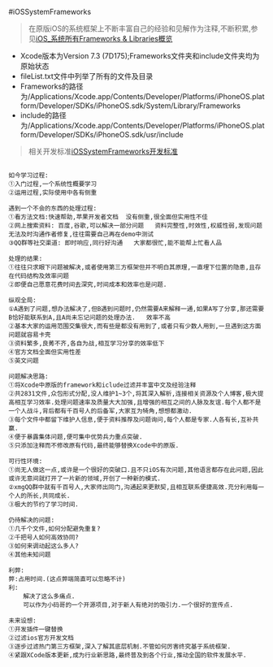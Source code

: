 #iOSSystemFrameworks


>在原版iOS的系统框架上不断丰富自己的经验和见解作为注释,不断积累,参见[iOS_系统所有Frameworks & Libraries概览](http://www.jianshu.com/p/6d371e7fb627)


- Xcode版本为Version 7.3 (7D175);Frameworks文件夹和include文件夹均为原始状态
- fileList.txt文件中列举了所有的文件及目录
- Frameworks的路径为/Applications/Xcode.app/Contents/Developer/Platforms/iPhoneOS.platform/Developer/SDKs/iPhoneOS.sdk/System/Library/Frameworks
- include的路径为/Applications/Xcode.app/Contents/Developer/Platforms/iPhoneOS.platform/Developer/SDKs/iPhoneOS.sdk/usr/include


>相关开发标准[iOSSystemFrameworks开发标准](http://www.jianshu.com/p/59e1e7d3e5f8)


```

如今学习过程:
①入门过程,一个系统性概要学习
②运用过程,实际使用中各有侧重

遇到一个不会的东西的处理过程:
①看方法文档:快速帮助,苹果开发者文档  没有侧重,很全面但实用性不佳
②网上搜索资料: 百度,谷歌,可以解决一部分问题   资料完整性,时效性,权威性弱,发现问题无法及时沟通作者修复,往往需要自己再在demo中测试
③QQ群等社交渠道: 即时响应,同行好沟通   大家都很忙,能不能帮上忙看人品

处理的结果:
①往往只求眼下问题被解决,或者使用第三方框架但并不明白其原理,一直埋下位置的隐患,且存在代码结构及效率问题
②即便自己愿意花费时间去深究,时间成本和效率也是问题.

纵观全局:
①A遇到了问题,想办法解决了,但B遇到问题时,仍然需要A来解释一通,如果A写了分享,那还需要B恰好能联系到A,且A尚未忘记问题的处理办法.   效率不高
②基本大家的运用范围交集很大,而有些是都没有用到了,或者只有少数人用到,一旦遇到这方面问题就容易卡壳
③资料繁多,良莠不齐,各自为战,相互学习分享的效率低下
④官方文档全面但实用性差
⑤英文问题

问题解决思路:
①将Xcode中原版的framework和iclude过滤并丰富中文及经验注释
②共2831文件,众包形式分配,没人维护1~3个,将其深入解析,连接相关资源及个人博客,极大提高相互学习效率.处理问题速率及质量大大加强,且增强的相互之间的人脉及友谊.每个人都不是一个人战斗,背后都有千百号人的后备军,大家互为犄角,想想都激动.
③每个文件中都留下维护人信息,便于资料推荐及问题询问,每个人都是专家.人各有长,互补共赢.
④便于暴露集体问题,便可集中优势兵力重点突破.
⑤只添加注释而不修改原有代码,最终能够替换Xcode中的原版.

可行性环境:
①尚无人做这一点,或许是一个很好的突破口.且不只iOS有次问题,其他语言都存在此问题,因此或许无意间就打开了一片新的领域,开创了一种新的模式.
②xmgQQ群中就有千百号人,大家师出同门,沟通起来更默契,且相互联系便捷高效.充分利用每一个人的所长,共同成长.
③极大的节约了学习时间.

仍待解决的问题:
①几千个文件,如何分配避免重复?
②千把号人如何高效协同?
③如何来调动起这么多人?
④其他未知问题

利弊:
弊:占用时间.(这点弊端简直可以忽略不计)
利:
	解决了这么多痛点.
	可以作为小码哥的一个开源项目,对于新人有绝对的吸引力.一个很好的宣传点.

未来设想:
①开发插件一键替换
②过滤ios官方开发文档
③逐步过滤热门第三方框架,深入了解其底层机制.不管如何厉害终究基于系统框架.
④紧跟XCode版本更新,成为行业新思路,最终普及到各个行业,推动全国的软件发展水平.


```






